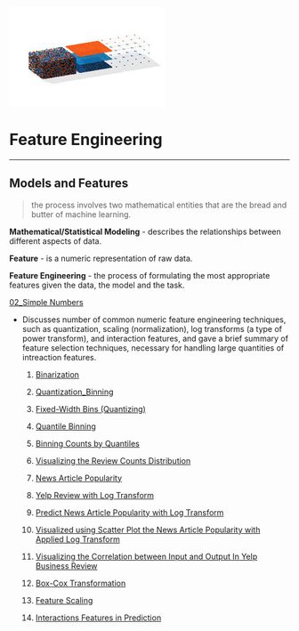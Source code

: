 ![png](image/feature_engineering.png)

# Feature Engineering
---


## Models and Features

> the process involves two mathematical entities that are the bread and butter of machine learning.

**Mathematical/Statistical Modeling** - describes the relationships between different aspects of data.

**Feature** - is a numeric representation of raw data.

**Feature Engineering** - the process of formulating the most appropriate features given the data, the model and the task.

[02_Simple Numbers](https://github.com/CFerraren/Feature-Engineering-for-Machine-Learning/tree/master/02_Simple%20Numbers)

   - Discusses number of common numeric feature engineering techniques, such as quantization, scaling (normalization), log transforms (a type of power transform), and interaction features, and gave a brief summary of feature selection techniques, necessary for handling large quantities of intreaction features.
   

       1. [Binarization](https://github.com/CFerraren/Feature-Engineering-for-Machine-Learning/blob/master/02_Simple%20Numbers/2-1_Binarization.ipynb)

       2. [Quantization_Binning](https://github.com/CFerraren/Feature-Engineering-for-Machine-Learning/blob/master/02_Simple%20Numbers/2-2_Quantization_Binning.ipynb)

       3. [Fixed-Width Bins (Quantizing)](https://github.com/CFerraren/Feature-Engineering-for-Machine-Learning/blob/master/02_Simple%20Numbers/2-3_Fixed-Width%20Bins%20(Quantizing).ipynb)

       4. [Quantile Binning](https://github.com/CFerraren/Feature-Engineering-for-Machine-Learning/blob/master/02_Simple%20Numbers/2-4_Quantile%20Binning.ipynb)

       5. [Binning Counts by Quantiles](https://github.com/CFerraren/Feature-Engineering-for-Machine-Learning/blob/master/02_Simple%20Numbers/2-5_Binning%20Counts%20by%20Quantiles.ipynb)

       6. [Visualizing the Review Counts Distribution](https://github.com/CFerraren/Feature-Engineering-for-Machine-Learning/blob/master/02_Simple%20Numbers/2-6_Visualizing%20the%20Review%20Counts%20Distribution.ipynb)

       7. [News Article Popularity](https://github.com/CFerraren/Feature-Engineering-for-Machine-Learning/blob/master/02_Simple%20Numbers/2-7_News%20Article%20Popularity.ipynb)

       8. [Yelp Review with Log Transform](https://github.com/CFerraren/Feature-Engineering-for-Machine-Learning/blob/master/02_Simple%20Numbers/2-8_Yelp%20Review%20with%20Log%20Transform.ipynb)

       9. [Predict News Article Popularity with Log Transform](https://github.com/CFerraren/Feature-Engineering-for-Machine-Learning/blob/master/02_Simple%20Numbers/2-9_Predict%20News%20Article%20Popularity%20with%20Log%20Transform.ipynb)

       10. [Visualized using Scatter Plot the News Article Popularity with Applied Log Transform](https://github.com/CFerraren/Feature-Engineering-for-Machine-Learning/blob/master/02_Simple%20Numbers/2-10_Visualized%20using%20Scatter%20Plot%20the%20News%20Article%20Popularity%20with%20Applied%20Log%20Transform.ipynb)

       11. [Visualizing the Correlation between Input and Output In Yelp Business Review](https://github.com/CFerraren/Feature-Engineering-for-Machine-Learning/blob/master/02_Simple%20Numbers/2-11_Visualizing%20the%20Correlation%20between%20Input%20and%20Output%20In%20Yelp%20Business%20Review.ipynb)

       12. [Box-Cox Transformation](https://github.com/CFerraren/Feature-Engineering-for-Machine-Learning/blob/master/02_Simple%20Numbers/2-12_Box-Cox%20Transformation.ipynb)

       13. [Feature Scaling](https://github.com/CFerraren/Feature-Engineering-for-Machine-Learning/blob/master/02_Simple%20Numbers/2-13_Feature%20Scaling.ipynb)

       14. [Interactions Features in Prediction](https://github.com/CFerraren/Feature-Engineering-for-Machine-Learning/blob/master/02_Simple%20Numbers/2-14_Interactions%20Features%20in%20Prediction.ipynb)